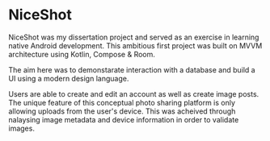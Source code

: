 # NiceShot

NiceShot was my dissertation project and served as an exercise in learning native Android development.
This ambitious first project was built on MVVM architecture using Kotlin, Compose & Room.

The aim here was to demonstarate interaction with a database and build a UI using a modern design language.

Users are able to create and edit an account as well as create image posts. The unique feature of this conceptual photo sharing platform is only allowing uploads from the user's device.
This was acheived through nalaysing image metadata and device information in order to validate images.
